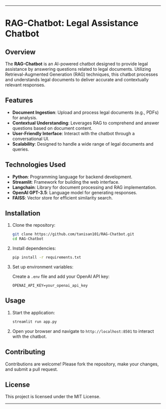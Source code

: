 
---

# RAG-Chatbot: Legal Assistance Chatbot

## Overview

The **RAG-Chatbot** is an AI-powered chatbot designed to provide legal assistance by answering questions related to legal documents. Utilizing Retrieval-Augmented Generation (RAG) techniques, this chatbot processes and understands legal documents to deliver accurate and contextually relevant responses.

## Features

- **Document Ingestion**: Upload and process legal documents (e.g., PDFs) for analysis.
- **Contextual Understanding**: Leverages RAG to comprehend and answer questions based on document content.
- **User-Friendly Interface**: Interact with the chatbot through a conversational UI.
- **Scalability**: Designed to handle a wide range of legal documents and queries.

## Technologies Used

- **Python**: Programming language for backend development.
- **Streamlit**: Framework for building the web interface.
- **Langchain**: Library for document processing and RAG implementation.
- **OpenAI GPT-3.5**: Language model for generating responses.
- **FAISS**: Vector store for efficient similarity search.

## Installation

1. Clone the repository:

   ```bash
   git clone https://github.com/tanisan101/RAG-Chatbot.git
   cd RAG-Chatbot
   ```

2. Install dependencies:

   ```bash
   pip install -r requirements.txt
   ```

3. Set up environment variables:

   Create a `.env` file and add your OpenAI API key:

   ```env
   OPENAI_API_KEY=your_openai_api_key
   ```

## Usage

1. Start the application:

   ```bash
   streamlit run app.py
   ```

2. Open your browser and navigate to `http://localhost:8501` to interact with the chatbot.

## Contributing

Contributions are welcome! Please fork the repository, make your changes, and submit a pull request.

## License

This project is licensed under the MIT License.

---
